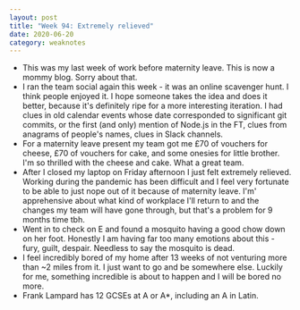```yaml
---
layout: post
title: "Week 94: Extremely relieved"
date: 2020-06-20
category: weaknotes
---
```

* This was my last week of work before maternity leave. This is now a mommy blog. Sorry about that.
* I ran the team social again this week - it was an online scavenger hunt. I think people enjoyed it. I hope someone takes the idea and does it better, because it's definitely ripe for a more interesting iteration. I had clues in old calendar events whose date corresponded to significant git commits, or the first (and only) mention of Node.js in the FT, clues from anagrams of people's names, clues in Slack channels.
* For a maternity leave present my team got me £70 of vouchers for cheese, £70 of vouchers for cake, and some onesies for little brother. I'm so thrilled with the cheese and cake. What a great team.
* After I closed my laptop on Friday afternoon I just felt extremely relieved. Working during the pandemic has been difficult and I feel very fortunate to be able to just nope out of it because of maternity leave. I'm' apprehensive about what kind of workplace I'll return to and the changes my team will have gone through, but that's a problem for 9 months time tbh.
* Went in to check on E and found a mosquito having a good chow down on her foot. Honestly I am having far too many emotions about this - fury, guilt, despair. Needless to say the mosquito is dead.
* I feel incredibly bored of my home after 13 weeks of not venturing more than ~2 miles from it. I just want to go and be somewhere else. Luckily for me, something incredible is about to happen and I will be bored no more.
* Frank Lampard has 12 GCSEs at A or A*, including an A in Latin.
